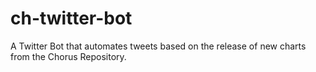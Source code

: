 # ch-twitter-bot
A Twitter Bot that automates tweets based on the release of new charts from the Chorus Repository.
